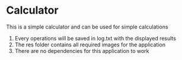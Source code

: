 # Calculator
This is a simple calculator and can be used for simple calculations
1. Every operations will be saved in log.txt with the displayed results
2. The res folder contains all required images for the application
3. There are no dependencies for this application to work
